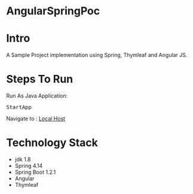 **AngularSpringPoc**
======================

**Intro**
=====================
A Sample Project implementation using Spring, Thymleaf and Angular JS.


**Steps To Run**
=====================
Run As Java Application:
<pre>StartApp</pre>

Navigate to : <a href="http://127.0.0.1:8181/uim/springAngular">Local Host</a>


**Technology Stack**
====================
- jdk 1.8
- Spring 4.14
- Spring Boot 1.2.1
- Angular
- Thymleaf
